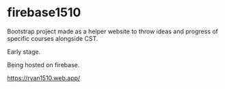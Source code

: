# firebase1510

Bootstrap project made as a helper website to throw ideas and progress of specific courses alongside CST.

Early stage. 

Being hosted on firebase.

https://ryan1510.web.app/
